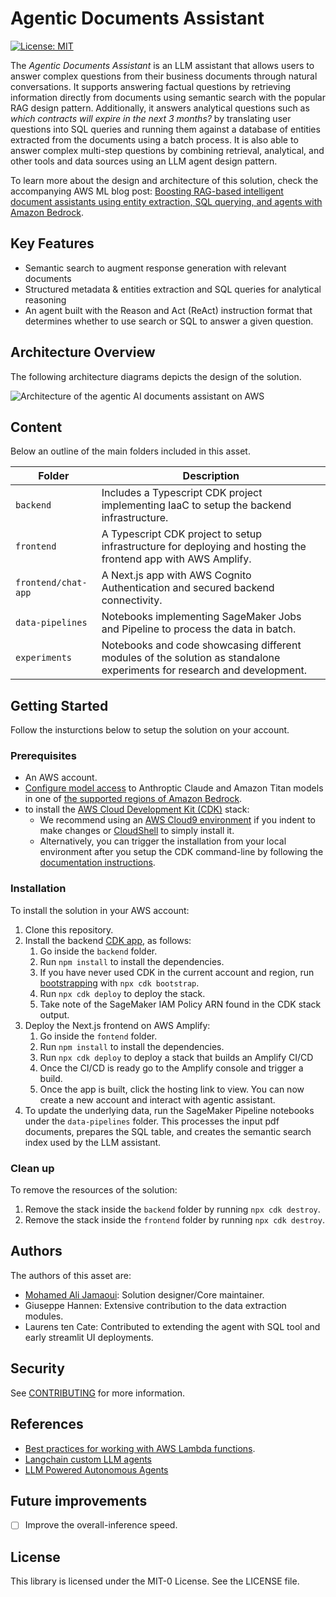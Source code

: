 # Agentic Documents Assistant

[![License: MIT](https://img.shields.io/badge/License-MIT-yellow.svg)](https://opensource.org/licenses/MIT)

The *Agentic Documents Assistant* is an LLM assistant that allows users to answer complex questions from their business documents through natural conversations.
It supports answering factual questions by retrieving information directly from documents using semantic search with the popular RAG design pattern.
Additionally, it answers analytical questions such as *which contracts will expire in the next 3 months?* by translating user questions into SQL queries and running them against a database of entities extracted from the documents using a batch process.
It is also able to answer complex multi-step questions by combining retrieval, analytical, and other tools and data sources using an LLM agent design pattern.

To learn more about the design and architecture of this solution, check the accompanying AWS ML blog post:
[Boosting RAG-based intelligent document assistants using entity extraction, SQL querying, and agents with Amazon Bedrock](https://aws.amazon.com/blogs/machine-learning/boosting-rag-based-intelligent-document-assistants-using-entity-extraction-sql-querying-and-agents-with-amazon-bedrock/).

## Key Features

- Semantic search to augment response generation with relevant documents
- Structured metadata & entities extraction and SQL queries for analytical reasoning
- An agent built with the Reason and Act (ReAct) instruction format that determines whether to use search or SQL to answer a given question.

## Architecture Overview

The following architecture diagrams depicts the design of the solution.

![Architecture of the agentic AI documents assistant on AWS ](assets/agentic-documents-assistant-on-aws.png)

## Content

Below an outline of the main folders included in this asset.

| Folder | Description |
| ----------- | ----------- |
| `backend` | Includes a Typescript CDK project implementing IaaC to setup the backend infrastructure. |
| `frontend` | A Typescript CDK project to setup infrastructure for deploying and hosting the frontend app with AWS Amplify. |
| `frontend/chat-app` | A Next.js app with AWS Cognito Authentication and secured backend connectivity. |
| `data-pipelines` | Notebooks implementing SageMaker Jobs and Pipeline to process the data in batch. |
| `experiments` | Notebooks and code showcasing different modules of the solution as standalone experiments for research and development. |

## Getting Started

Follow the insturctions below to setup the solution on your account.

### Prerequisites

- An AWS account.
- [Configure model access](https://docs.aws.amazon.com/bedrock/latest/userguide/model-access.html#add-model-access) to Anthroptic Claude and Amazon Titan models in one of [the supported regions of Amazon Bedrock](https://docs.aws.amazon.com/bedrock/latest/userguide/bedrock-regions.html).
- to install the [AWS Cloud Development Kit (CDK)](https://aws.amazon.com/cdk/) stack:
    - We recommend using an [AWS Cloud9 environment](https://docs.aws.amazon.com/cloud9/latest/user-guide/tutorial-create-environment.html) if you indent to make changes or [CloudShell](https://aws.amazon.com/cloudshell/) to simply install it.
    - Alternatively, you can trigger the installation from your local environment after you setup the CDK command-line by following the [documentation instructions](https://docs.aws.amazon.com/cdk/v2/guide/getting_started.html#getting_started_prerequisites).

### Installation

To install the solution in your AWS account:

1. Clone this repository.
2. Install the backend [CDK app](https://docs.aws.amazon.com/cdk/v2/guide/home.html), as follows:
    1. Go inside the `backend` folder.
    2. Run `npm install` to install the dependencies.
    3. If you have never used CDK in the current account and region, run [bootstrapping](https://docs.aws.amazon.com/cdk/v2/guide/bootstrapping.html) with `npx cdk bootstrap`.
    4. Run `npx cdk deploy` to deploy the stack.
    5. Take note of the SageMaker IAM Policy ARN found in the CDK stack output.
3. Deploy the Next.js frontend on AWS Amplify:
    1. Go inside the `fontend` folder.
    2. Run `npm install` to install the dependencies.
    3. Run `npx cdk deploy` to deploy a stack that builds an Amplify CI/CD
    4. Once the CI/CD is ready go to the Amplify console and trigger a build.
    5. Once the app is built, click the hosting link to view. You can now create a new account and interact with agentic assistant.
4. To update the underlying data, run the SageMaker Pipeline notebooks under the `data-pipelines` folder. This processes the input pdf documents, prepares the SQL table, and creates the semantic search index used by the LLM assistant.

### Clean up

To remove the resources of the solution:

1. Remove the stack inside the `backend` folder by running `npx cdk destroy`.
2. Remove the stack inside the `frontend` folder by running `npx cdk destroy`.

## Authors

The authors of this asset are:

* [Mohamed Ali Jamaoui](https://www.linkedin.com/in/mohamedalijamaoui/): Solution designer/Core maintainer.
* Giuseppe Hannen: Extensive contribution to the data extraction modules.
* Laurens ten Cate: Contributed to extending the agent with SQL tool and early streamlit UI deployments.

## Security

See [CONTRIBUTING](CONTRIBUTING.md#security-issue-notifications) for more information.

## References

* [Best practices for working with AWS Lambda functions](https://docs.aws.amazon.com/lambda/latest/dg/best-practices.html).
* [Langchain custom LLM agents](https://python.langchain.com/docs/modules/agents/how_to/custom_llm_agent)
* [LLM Powered Autonomous Agents](https://lilianweng.github.io/posts/2023-06-23-agent/)

## Future improvements

- [ ] Improve the overall-inference speed.

## License

This library is licensed under the MIT-0 License. See the LICENSE file.
